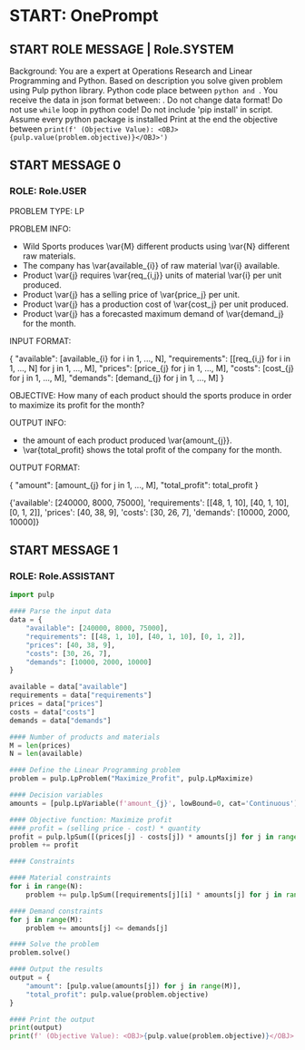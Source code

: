# START: OnePrompt 
## START ROLE MESSAGE | Role.SYSTEM 
Background: You are a expert at Operations Research and Linear Programming and Python. Based on description you solve given problem using Pulp python library. Python code place between ```python and ```. You receive the data in json format between: <DATA></DATA>. Do not change data format! Do not use `while` loop in python code! Do not include 'pip install' in script. Assume every python package is installed Print at the end the objective between <OBJ></OBJ> `print(f' (Objective Value): <OBJ>{pulp.value(problem.objective)}</OBJ>')`  
## START MESSAGE 0 
### ROLE: Role.USER
<DESCRIPTION>
PROBLEM TYPE: LP

PROBLEM INFO:

- Wild Sports produces \var{M} different products using \var{N} different raw materials.
- The company has \var{available_{i}} of raw material \var{i} available.
- Product \var{j} requires \var{req_{i,j}} units of material \var{i} per unit produced.
- Product \var{j} has a selling price of \var{price_j} per unit.
- Product \var{j} has a production cost of \var{cost_j} per unit produced.
- Product \var{j} has a forecasted maximum demand of \var{demand_j} for the month.

INPUT FORMAT: 

{
    "available": [available_{i} for i in 1, ..., N],
    "requirements": [[req_{i,j} for i in 1, ..., N] for j in 1, ..., M],
    "prices": [price_{j} for j in 1, ..., M],
    "costs": [cost_{j} for j in 1, ..., M],
    "demands": [demand_{j} for j in 1, ..., M]
}

OBJECTIVE: How many of each product should the sports produce in order to maximize its profit for the month?

OUTPUT INFO:

- the amount of each product produced \var{amount_{j}}.
- \var{total_profit} shows the total profit of the company for the month.

OUTPUT FORMAT:

{
    "amount": [amount_{j} for j in 1, ..., M],
    "total_profit": total_profit
}

</DESCRIPTION>
<DATA>
{'available': [240000, 8000, 75000], 'requirements': [[48, 1, 10], [40, 1, 10], [0, 1, 2]], 'prices': [40, 38, 9], 'costs': [30, 26, 7], 'demands': [10000, 2000, 10000]}</DATA>


## START MESSAGE 1 
### ROLE: Role.ASSISTANT
```python
import pulp

#### Parse the input data
data = {
    "available": [240000, 8000, 75000],
    "requirements": [[48, 1, 10], [40, 1, 10], [0, 1, 2]],
    "prices": [40, 38, 9],
    "costs": [30, 26, 7],
    "demands": [10000, 2000, 10000]
}

available = data["available"]
requirements = data["requirements"]
prices = data["prices"]
costs = data["costs"]
demands = data["demands"]

#### Number of products and materials
M = len(prices)
N = len(available)

#### Define the Linear Programming problem
problem = pulp.LpProblem("Maximize_Profit", pulp.LpMaximize)

#### Decision variables
amounts = [pulp.LpVariable(f'amount_{j}', lowBound=0, cat='Continuous') for j in range(M)]

#### Objective function: Maximize profit
#### profit = (selling price - cost) * quantity
profit = pulp.lpSum([(prices[j] - costs[j]) * amounts[j] for j in range(M)])
problem += profit

#### Constraints

#### Material constraints
for i in range(N):
    problem += pulp.lpSum([requirements[j][i] * amounts[j] for j in range(M)]) <= available[i]

#### Demand constraints
for j in range(M):
    problem += amounts[j] <= demands[j]

#### Solve the problem
problem.solve()

#### Output the results
output = {
    "amount": [pulp.value(amounts[j]) for j in range(M)],
    "total_profit": pulp.value(problem.objective)
}

#### Print the output
print(output)
print(f' (Objective Value): <OBJ>{pulp.value(problem.objective)}</OBJ>')
```

